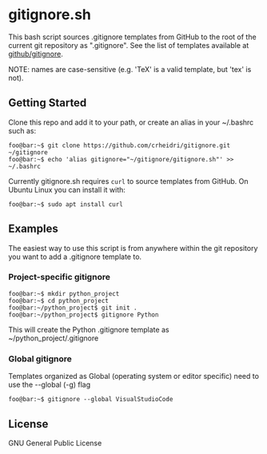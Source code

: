 # gitignore.sh
This bash script sources .gitignore templates from GitHub to the root of the current git repository as ".gitignore". See the list of templates available at [github/gitignore](https://github.com/github/gitignore).

NOTE: names are case-sensitive (e.g. 'TeX' is a valid template, but 'tex' is not).

## Getting Started
Clone this repo and add it to your path, or create an alias in your ~/.bashrc such as:
```console
foo@bar:~$ git clone https://github.com/crheidri/gitignore.git ~/gitignore
foo@bar:~$ echo 'alias gitignore="~/gitignore/gitignore.sh"' >> ~/.bashrc
```

Currently gitignore.sh requires ```curl``` to source templates from GitHub. On Ubuntu Linux you can install it with:
```console
foo@bar:~$ sudo apt install curl
```

## Examples
The easiest way to use this script is from anywhere within the git repository you want to add a .gitignore template to.

### Project-specific gitignore
```console
foo@bar:~$ mkdir python_project
foo@bar:~$ cd python_project
foo@bar:~/python_project$ git init .
foo@bar:~/python_project$ gitignore Python
```
This will create the Python .gitignore template as ~/python_project/.gitignore

### Global gitignore
Templates organized as Global (operating system or editor specific) need to use the --global (-g) flag
```console
foo@bar:~$ gitignore --global VisualStudioCode
```

## License
GNU General Public License
